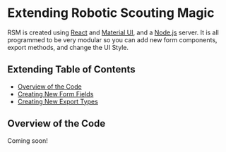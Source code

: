 # Extending Robotic Scouting Magic
RSM is created using [React]() and [Material UI](), and a [Node.js]() server. It is all programmed to be very
modular so you can add new form components, export methods, and change the UI Style.

## Extending Table of Contents
- [Overview of the Code](#Overview-of-the-Code)
- [Creating New Form Fields](extending/fields.md)
- [Creating New Export Types](extending/exports.md)

## Overview of the Code
Coming soon!
